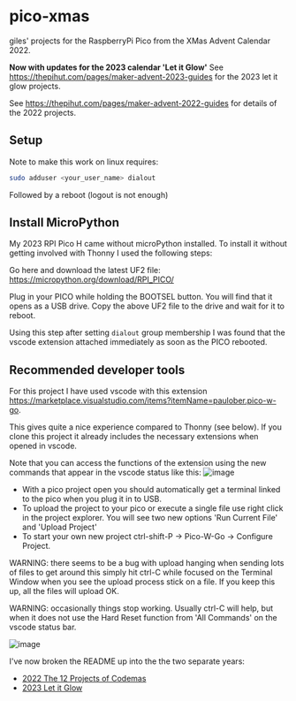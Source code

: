 # pico-xmas
giles' projects for the RaspberryPi Pico from the XMas Advent Calendar 2022.

**Now with updates for the 2023 calendar 'Let it Glow'**
See https://thepihut.com/pages/maker-advent-2023-guides for the 2023 let it glow
projects.

See https://thepihut.com/pages/maker-advent-2022-guides for details of the
2022 projects.

## Setup
Note to make this work on linux requires:
```bash
sudo adduser <your_user_name> dialout
```

Followed by a reboot (logout is not enough)

## Install MicroPython

My 2023 RPI Pico H came without microPython installed. To install it without
getting involved with Thonny I used the following steps:

Go here and download the latest UF2 file:
https://micropython.org/download/RPI_PICO/

Plug in your PICO while holding the BOOTSEL button. You will find that it
opens as a USB drive. Copy the above UF2 file to the drive and wait for it to
reboot.

Using this step after setting `dialout` group membership I was found that
the vscode extension attached immediately as soon as the PICO rebooted.

## Recommended developer tools
For this project I have used vscode with this extension
https://marketplace.visualstudio.com/items?itemName=paulober.pico-w-go.

This gives quite a nice experience compared to Thonny (see below).
If you clone this project it already includes the necessary extensions when
opened in vscode.

Note that you can access the functions of the extension using the new
commands that appear in the vscode status like this:
![image](https://user-images.githubusercontent.com/964827/205506367-4db0adbb-f2d7-437a-9ea3-e02ca7f5e977.png)

- With a pico project open you should automatically get a terminal linked to
  the pico when you plug it in to USB.
- To upload the project to your pico or execute a single file use right click
  in the project explorer. You will see two new options 'Run Current File' and
  'Upload Project'
- To start your own new project ctrl-shift-P -> Pico-W-Go -> Configure Project.

WARNING: there seems to be a bug with upload hanging when sending lots of files
to get around this simply hit ctrl-C while focused on the Terminal Window when
you see the upload process stick on a file. If you keep this up, all the files
will upload OK.

WARNING: occasionally things stop working. Usually ctrl-C will help, but when
it does not use the Hard Reset function from 'All Commands' on the
vscode status bar.

![image](https://user-images.githubusercontent.com/964827/205357295-423a5b94-c466-457b-9a7d-2a4a2993d984.png)


I've now broken the README up into the the two separate years:

- [2022 The 12 Projects of Codemas](README2022.md)
- [2023 Let it Glow](README2023.md)


